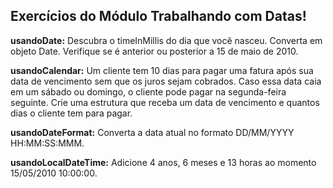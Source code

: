 ## Exercícios do Módulo Trabalhando com Datas!

**usandoDate:** Descubra o timeInMillis do dia que você nasceu. Converta em objeto Date. Verifique se é anterior ou posterior a 15 de maio de 2010.

**usandoCalendar:** Um cliente tem 10 dias para pagar uma fatura após sua data de vencimento sem que os juros sejam cobrados. Caso essa data caia em um sábado ou domingo, o cliente pode pagar na segunda-feira seguinte. Crie uma estrutura que receba um data de vencimento e quantos dias o cliente tem para pagar.

**usandoDateFormat:** Converta a data atual no formato DD/MM/YYYY HH:MM:SS:MMM.

**usandoLocalDateTime:** Adicione 4 anos, 6 meses e 13 horas ao momento 15/05/2010 10:00:00.



